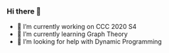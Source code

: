 ### Hi there 👋
- 🔭 I’m currently working on CCC 2020 S4
- 🌱 I’m currently learning Graph Theory
- 🤔 I’m looking for help with Dynamic Programming
<!--
**JayJayCee07plusplus/JayJayCee07plusplus** is a ✨ _special_ ✨ repository because its `README.md` (this file) appears on your GitHub profile.

Here are some ideas to get you started:


-->
